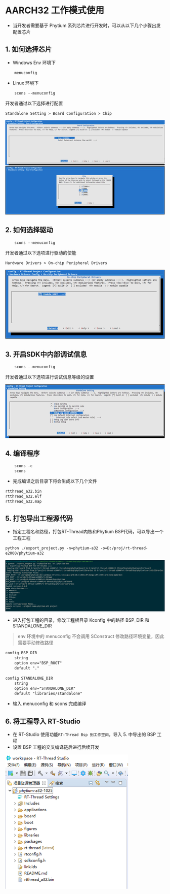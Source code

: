
# AARCH32 工作模式使用

- 当开发者需要基于 Phytium 系列芯片进行开发时，可以从以下几个步骤出发配置芯片


## 1. 如何选择芯片

- Windows Env 环境下

```shell
    menuconfig
```

- Linux 环境下

```shell
    scons --menuconfig
```

开发者通过以下选择进行配置

```
Standalone Setting > Board Configuration > Chip 
```

![](./figures/chip_select.png)
![](./figures/phytium_cpu_select.png)

## 2. 如何选择驱动


```shell
    scons --menuconfig
```

开发者通过以下选项进行驱动的使能

```
Hardware Drivers > On-chip Peripheral Drivers
```

![](./figures/select_driver.png)


## 3. 开启SDK中内部调试信息


```shell
    scons --menuconfig
```

开发者通过以下选项进行调试信息等级的设置

![](./figures/select_debug_info.png)



## 4. 编译程序

```shell
    scons -c
    scons
```

- 完成编译之后目录下将会生成以下几个文件

```
rtthread_a32.bin
rtthread_a32.elf
rtthread_a32.map
```

## 5. 打包导出工程源代码


- 指定工程名和路径，打包RT-Thread内核和Phytium BSP代码，可以导出一个工程工程
```
python ./export_project.py -n=phytium-a32 -o=D:/proj/rt-thread-e2000/phytium-a32
```

![](./figures/export_project.png)


- 进入打包工程的目录，修改工程根目录 Kconfig 中的路径 BSP_DIR 和 STANDALONE_DIR 
> env 环境中的 menuconfig 不会调用 SConstruct 修改路径环境变量，因此需要手动修改路径

```
config BSP_DIR
    string
    option env="BSP_ROOT"
    default "."

config STANDALONE_DIR
    string
    option env="STANDALONE_DIR"
    default "libraries/standalone"
```

- 输入 menuconfig 和 scons 完成编译


## 6. 将工程导入 RT-Studio

- 在 RT-Studio 使用功能`RT-Thread Bsp 到工作空间`，导入 5. 中导出的 BSP 工程
- 设置 BSP 工程的交叉编译链后进行后续开发

![](./figures/import_project.png)